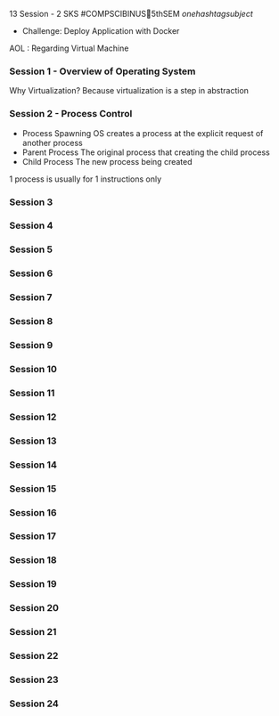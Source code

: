 13 Session - 2 SKS
#COMPSCIBINUS🏫5thSEM *onehashtagsubject*

- Challenge: Deploy Application with Docker

AOL : Regarding Virtual Machine
### Session 1 - Overview of Operating System
Why Virtualization?
Because virtualization is a step in abstraction



### Session 2 - Process Control
- Process Spawning
  OS creates a process at the explicit request of another process
- Parent Process
  The original process that creating the child process
- Child Process
  The new process being created

1 process is usually for 1 instructions only


### Session 3
### Session 4
### Session 5
### Session 6
### Session 7
### Session 8
### Session 9
### Session 10
### Session 11
### Session 12
### Session 13
### Session 14
### Session 15
### Session 16
### Session 17
### Session 18
### Session 19
### Session 20
### Session 21
### Session 22
### Session 23
### Session 24
